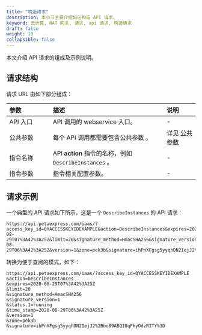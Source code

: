 ```yaml
---
title: "构造请求"
description: 本小节主要介绍如何构造 API 请求。 
keyword: 云计算, NAT 网关, 请求, api 请求, 构造请求
draft: false
weight: 10
collapsible: false
---
```


本文介绍 API 请求的组成及示例说明。

## 请求结构

请求 URL 由如下部分组成：

| <span style="display:inline-block;width:100px">参数</span> | 描述                | 说明  |
| :--------------------------------------------------------- | :------------------------| :------------------------ |
| API 入口                               | API 调用的 webservice 入口。                | -                   |
| 公共参数                           | 每个 API 调用都需要包含公共参数 。                     | 详见 [公共参数](../parameters)            |
| 指令名称                              | API **action** 指令的名称，例如 `DescribeInstances` 。 | -                                         |
| 指令参数                             | 指令相关配置参数。                                     | -                                         |

## 请求示例

一个典型的 API 请求如下所示，这是一个 `DescribeInstances` 的 API 请求：

```url
https://api.petaexpress.com/iaas/?access_key_id=QYACCESSKEYIDEXAMPLE&action=DescribeInstances&expires=2020-08-29T07%3A42%3A25Z&limit=20&signature_method=HmacSHA256&signature_version=1&status.1=running&time_stamp=2020-08-29T06%3A42%3A25Z&version=1&zone=pek3b&signature=ihPnXFgsg5yyqhDN2IejJ2%2Bbo89ABQ1UqFkyOdzRITY%3D
```

转换为便于查阅的模式，如下：

```url
https://api.petaexpress.com/iaas/?access_key_id=QYACCESSKEYIDEXAMPLE
&action=DescribeInstances
&expires=2020-08-29T07%3A42%3A25Z
&limit=20
&signature_method=HmacSHA256
&signature_version=1
&status.1=running
&time_stamp=2020-08-29T06%3A42%3A25Z
&version=1
&zone=pek3b
&signature=ihPnXFgsg5yyqhDN2IejJ2%2Bbo89ABQ1UqFkyOdzRITY%3D
```
